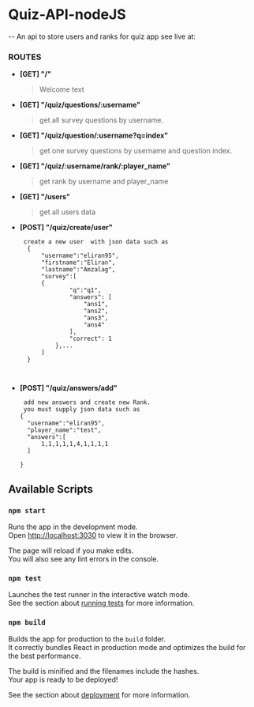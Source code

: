 # Quiz-API-nodeJS

-- An api to store users and ranks for quiz app
see live at:




### **ROUTES**

- **[GET]  "/"**

  > Welcome text  

- **[GET] "/quiz/questions/:username"**

  > get all survey questions by username.

- **[GET] "/quiz/question/:username?q=index"**
  > get one survey questions by username and question index.

- **[GET] "/quiz/:username/rank/:player_name"**

  > get rank by username and player_name


- **[GET]  "/users"**
  > get all users data


- **[POST]  "/quiz/create/user"**
  

  ```    
   create a new user  with json data such as 
    {
        "username":"eliran95",
        "firstname":"Eliran",
        "lastname":"Amzalag",
        "survey":[
        {
                "q":"q1",
                "answers": [
                    "ans1",
                    "ans2",
                    "ans3",
                    "ans4"
                ],
                "correct": 1
            },... 
        ]
    }

    

- **[POST]  "/quiz/answers/add"**  
  ```    
   add new answers and create new Rank.
   you must supply json data such as 
  {
    "username":"eliran95",
    "player_name":"test",
    "answers":[    
        1,1,1,1,1,4,1,1,1,1      
    ]

  }

<!-- ## Card Object Description -->

## Available Scripts

### `npm start`

Runs the app in the development mode.<br />
Open [http://localhost:3030](http://localhost:3030) to view it in the browser.

The page will reload if you make edits.<br />
You will also see any lint errors in the console.

### `npm test`

Launches the test runner in the interactive watch mode.<br />
See the section about [running tests](https://facebook.github.io/create-react-app/docs/running-tests) for more information.

### `npm build`

Builds the app for production to the `build` folder.<br />
It correctly bundles React in production mode and optimizes the build for the best performance.

The build is minified and the filenames include the hashes.<br />
Your app is ready to be deployed!

See the section about [deployment](https://facebook.github.io/create-react-app/docs/deployment) for more information.